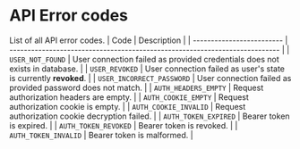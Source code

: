 # API Error codes

List of all API error codes.
| Code | Description |
| ------------------------- | --------------------------------------------------------------------------- |
| `USER_NOT_FOUND` | User connection failed as provided credentials does not exists in database. |
| `USER_REVOKED` | User connection failed as user's state is currently **revoked**. |
| `USER_INCORRECT_PASSWORD` | User connection failed as provided password does not match. |
| `AUTH_HEADERS_EMPTY` | Request authorization headers are empty. |
| `AUTH_COOKIE_EMPTY` | Request authorization cookie is empty. |
| `AUTH_COOKIE_INVALID` | Request authorization cookie decryption failed. |
| `AUTH_TOKEN_EXPIRED` | Bearer token is expired. |
| `AUTH_TOKEN_REVOKED` | Bearer token is revoked. |
| `AUTH_TOKEN_INVALID` | Bearer token is malformed. |
